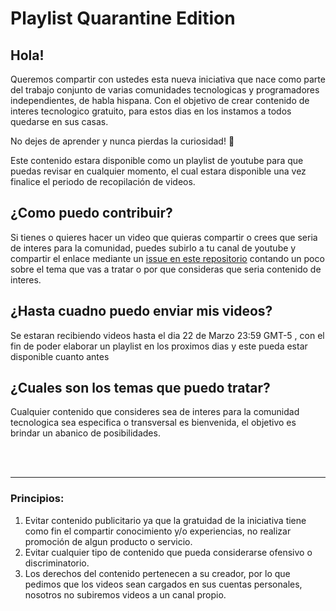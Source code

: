 # Playlist Quarantine Edition

## Hola!

Queremos compartir con ustedes esta nueva iniciativa que nace como parte del trabajo conjunto de varias comunidades tecnologicas y programadores independientes, de habla hispana. Con el objetivo de crear contenido de interes tecnologico gratuito, para estos dias en los instamos a todos quedarse en sus casas. 

No dejes de aprender y nunca pierdas la curiosidad! 💪


Este contenido estara disponible como un playlist de youtube para que puedas revisar en cualquier momento, el cual estara disponible una vez finalice el periodo de recopilación de videos.

## ¿Como puedo contribuir? 

Si tienes o quieres hacer un video que quieras compartir o crees que seria de interes para la comunidad, puedes subirlo a tu canal de youtube y compartir el enlace mediante un [issue en este repositorio](https://github.com/peruanosdev/playlist-quarantine-edition/issues) contando un poco sobre el tema que vas a tratar o por que consideras que seria contenido de interes.

## ¿Hasta cuadno puedo enviar mis videos?

Se estaran recibiendo videos hasta el dia 22 de Marzo 23:59 GMT-5 , con el fin de poder elaborar un playlist en los proximos dias y este pueda estar disponible cuanto antes

## ¿Cuales son los temas que puedo tratar?

Cualquier contenido que consideres sea de interes para la comunidad tecnologica sea especifica o transversal es bienvenida, el objetivo es brindar un abanico de posibilidades.



<br/>
<br/>
<hr/>


### Principios:

1. Evitar contenido publicitario ya que la gratuidad de la iniciativa tiene como fin el compartir conocimiento y/o experiencias, no realizar promoción de algun producto o servicio.
2. Evitar cualquier tipo de contenido que pueda considerarse ofensivo o discriminatorio.
3. Los derechos del contenido pertenecen a su creador, por lo que pedimos que los videos sean cargados en sus cuentas personales, nosotros no subiremos videos a un canal propio.


